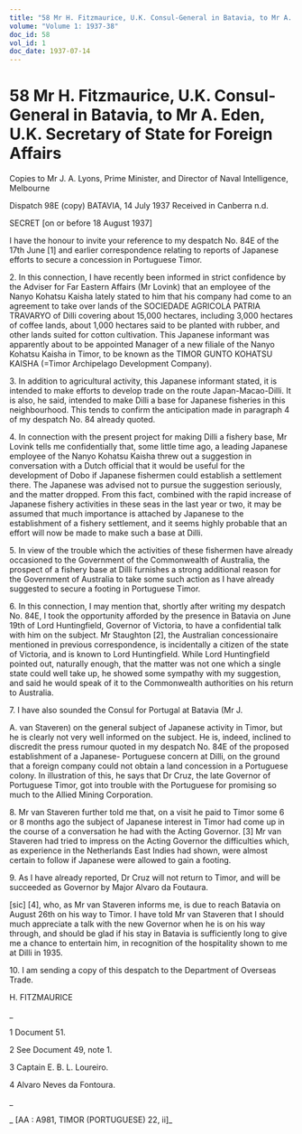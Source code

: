 ```yaml
---
title: "58 Mr H. Fitzmaurice, U.K. Consul-General in Batavia, to Mr A. Eden, U.K. Secretary of State for Foreign Affairs"
volume: "Volume 1: 1937-38"
doc_id: 58
vol_id: 1
doc_date: 1937-07-14
---
```


# 58 Mr H. Fitzmaurice, U.K. Consul-General in Batavia, to Mr A. Eden, U.K. Secretary of State for Foreign Affairs

Copies to Mr J. A. Lyons, Prime Minister, and Director of Naval Intelligence, Melbourne

Dispatch 98E (copy) BATAVIA, 14 July 1937 Received in Canberra n.d.

SECRET [on or before 18 August 1937]

I have the honour to invite your reference to my despatch No. 84E of the 17th June [1] and earlier correspondence relating to reports of Japanese efforts to secure a concession in Portuguese Timor.

2\. In this connection, I have recently been informed in strict confidence by the Adviser for Far Eastern Affairs (Mr Lovink) that an employee of the Nanyo Kohatsu Kaisha lately stated to him that his company had come to an agreement to take over lands of the SOCIEDADE AGRICOLA PATRIA TRAVARYO of Dilli covering about 15,000 hectares, including 3,000 hectares of coffee lands, about 1,000 hectares said to be planted with rubber, and other lands suited for cotton cultivation. This Japanese informant was apparently about to be appointed Manager of a new filiale of the Nanyo Kohatsu Kaisha in Timor, to be known as the TIMOR GUNTO KOHATSU KAISHA (=Timor Archipelago Development Company).

3\. In addition to agricultural activity, this Japanese informant stated, it is intended to make efforts to develop trade on the route Japan-Macao-Dilli. It is also, he said, intended to make Dilli a base for Japanese fisheries in this neighbourhood. This tends to confirm the anticipation made in paragraph 4 of my despatch No. 84 already quoted.

4\. In connection with the present project for making Dilli a fishery base, Mr Lovink tells me confidentially that, some little time ago, a leading Japanese employee of the Nanyo Kohatsu Kaisha threw out a suggestion in conversation with a Dutch official that it would be useful for the development of Dobo if Japanese fishermen could establish a settlement there. The Japanese was advised not to pursue the suggestion seriously, and the matter dropped. From this fact, combined with the rapid increase of Japanese fishery activities in these seas in the last year or two, it may be assumed that much importance is attached by Japanese to the establishment of a fishery settlement, and it seems highly probable that an effort will now be made to make such a base at Dilli.

5\. In view of the trouble which the activities of these fishermen have already occasioned to the Government of the Commonwealth of Australia, the prospect of a fishery base at Dilli furnishes a strong additional reason for the Government of Australia to take some such action as I have already suggested to secure a footing in Portuguese Timor.

6\. In this connection, I may mention that, shortly after writing my despatch No. 84E, I took the opportunity afforded by the presence in Batavia on June 19th of Lord Huntingfield, Governor of Victoria, to have a confidential talk with him on the subject. Mr Staughton [2], the Australian concessionaire mentioned in previous correspondence, is incidentally a citizen of the state of Victoria, and is known to Lord Huntingfield. While Lord Huntingfield pointed out, naturally enough, that the matter was not one which a single state could well take up, he showed some sympathy with my suggestion, and said he would speak of it to the Commonwealth authorities on his return to Australia.

7\. I have also sounded the Consul for Portugal at Batavia (Mr J.

A. van Staveren) on the general subject of Japanese activity in Timor, but he is clearly not very well informed on the subject. He is, indeed, inclined to discredit the press rumour quoted in my despatch No. 84E of the proposed establishment of a Japanese- Portuguese concern at Dilli, on the ground that a foreign company could not obtain a land concession in a Portuguese colony. In illustration of this, he says that Dr Cruz, the late Governor of Portuguese Timor, got into trouble with the Portuguese for promising so much to the Allied Mining Corporation.

8\. Mr van Staveren further told me that, on a visit he paid to Timor some 6 or 8 months ago the subject of Japanese interest in Timor had come up in the course of a conversation he had with the Acting Governor. [3] Mr van Staveren had tried to impress on the Acting Governor the difficulties which, as experience in the Netherlands East Indies had shown, were almost certain to follow if Japanese were allowed to gain a footing.

9\. As I have already reported, Dr Cruz will not return to Timor, and will be succeeded as Governor by Major Alvaro da Foutaura.

[sic] [4], who, as Mr van Staveren informs me, is due to reach Batavia on August 26th on his way to Timor. I have told Mr van Staveren that I should much appreciate a talk with the new Governor when he is on his way through, and should be glad if his stay in Batavia is sufficiently long to give me a chance to entertain him, in recognition of the hospitality shown to me at Dilli in 1935.

10\. I am sending a copy of this despatch to the Department of Overseas Trade.

H. FITZMAURICE

_

1 Document 51.

2 See Document 49, note 1.

3 Captain E. B. L. Loureiro.

4 Alvaro Neves da Fontoura.

_

_ [AA : A981, TIMOR (PORTUGUESE) 22, ii]_
